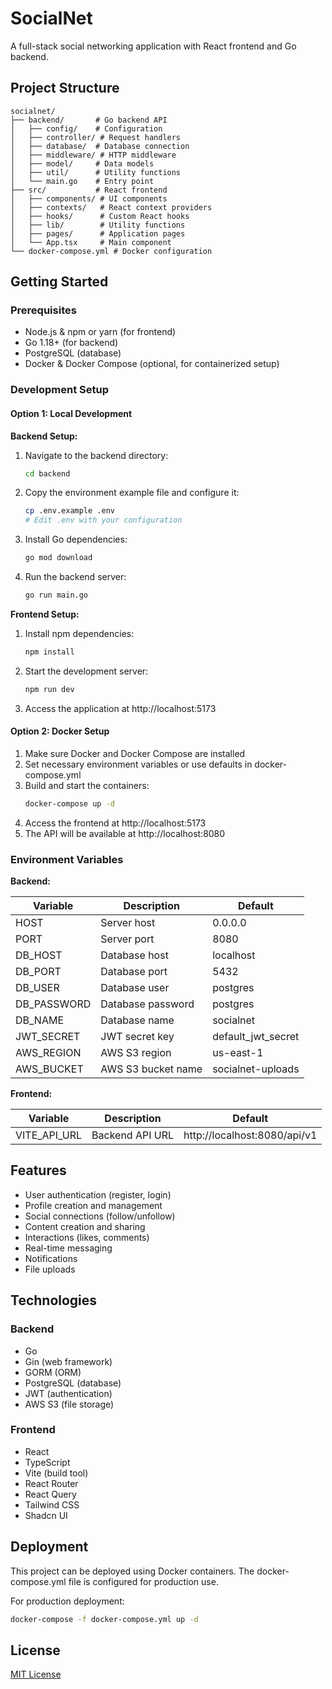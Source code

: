 
# SocialNet

A full-stack social networking application with React frontend and Go backend.

## Project Structure

```
socialnet/
├── backend/       # Go backend API
│   ├── config/    # Configuration
│   ├── controller/ # Request handlers
│   ├── database/  # Database connection
│   ├── middleware/ # HTTP middleware
│   ├── model/     # Data models
│   ├── util/      # Utility functions
│   └── main.go    # Entry point
├── src/           # React frontend
│   ├── components/ # UI components
│   ├── contexts/   # React context providers
│   ├── hooks/      # Custom React hooks
│   ├── lib/        # Utility functions
│   ├── pages/      # Application pages
│   └── App.tsx     # Main component
└── docker-compose.yml # Docker configuration
```

## Getting Started

### Prerequisites

- Node.js & npm or yarn (for frontend)
- Go 1.18+ (for backend)
- PostgreSQL (database)
- Docker & Docker Compose (optional, for containerized setup)

### Development Setup

#### Option 1: Local Development

**Backend Setup:**

1. Navigate to the backend directory:
   ```bash
   cd backend
   ```

2. Copy the environment example file and configure it:
   ```bash
   cp .env.example .env
   # Edit .env with your configuration
   ```

3. Install Go dependencies:
   ```bash
   go mod download
   ```

4. Run the backend server:
   ```bash
   go run main.go
   ```

**Frontend Setup:**

1. Install npm dependencies:
   ```bash
   npm install
   ```

2. Start the development server:
   ```bash
   npm run dev
   ```

3. Access the application at http://localhost:5173

#### Option 2: Docker Setup

1. Make sure Docker and Docker Compose are installed
2. Set necessary environment variables or use defaults in docker-compose.yml
3. Build and start the containers:
   ```bash
   docker-compose up -d
   ```
4. Access the frontend at http://localhost:5173
5. The API will be available at http://localhost:8080

### Environment Variables

**Backend:**

| Variable | Description | Default |
|----------|-------------|---------|
| HOST | Server host | 0.0.0.0 |
| PORT | Server port | 8080 |
| DB_HOST | Database host | localhost |
| DB_PORT | Database port | 5432 |
| DB_USER | Database user | postgres |
| DB_PASSWORD | Database password | postgres |
| DB_NAME | Database name | socialnet |
| JWT_SECRET | JWT secret key | default_jwt_secret |
| AWS_REGION | AWS S3 region | us-east-1 |
| AWS_BUCKET | AWS S3 bucket name | socialnet-uploads |

**Frontend:**

| Variable | Description | Default |
|----------|-------------|---------|
| VITE_API_URL | Backend API URL | http://localhost:8080/api/v1 |

## Features

- User authentication (register, login)
- Profile creation and management
- Social connections (follow/unfollow)
- Content creation and sharing
- Interactions (likes, comments)
- Real-time messaging
- Notifications
- File uploads

## Technologies

### Backend
- Go
- Gin (web framework)
- GORM (ORM)
- PostgreSQL (database)
- JWT (authentication)
- AWS S3 (file storage)

### Frontend
- React
- TypeScript
- Vite (build tool)
- React Router
- React Query
- Tailwind CSS
- Shadcn UI

## Deployment

This project can be deployed using Docker containers. The docker-compose.yml file is configured for production use.

For production deployment:

```bash
docker-compose -f docker-compose.yml up -d
```

## License

[MIT License](LICENSE)
